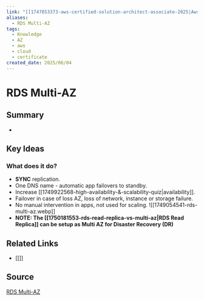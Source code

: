 ```yaml
---
link: "[[1747853373-aws-certified-solution-architect-associate-2025|Aws Certified Solution Architect Associate 2025]]"
aliases:
  - RDS Multi-AZ
tags:
  - Knowledge
  - AZ
  - aws
  - cloud
  - certificate
created_date: 2025/06/04
---
```

# RDS Multi-AZ
## Summary
- 
## Key Ideas
### What does it do?
- **SYNC** replication.
- One DNS name - automatic app failovers to standby.
- Increase [[1749922568-high-availability-&-scalability-quiz|availability]].
- Failover in case of loss AZ, loss of network, instance or storage failure.
- No manual intervention in apps, not used for scaling.
![[1749054541-rds-multi-az.webp]]
- **NOTE: The [[1750181553-rds-read-replica-vs-multi-az|RDS Read Replica]] can be setup as Multi AZ for Disaster Recovery (DR)**
## Related Links
- [[]]
## Source
[RDS Multi-AZ](https://aws.amazon.com/rds/features/multi-az/?nc1=h_ls) 
